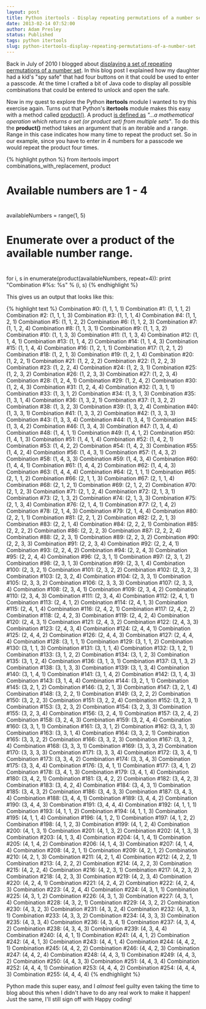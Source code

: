 ```yaml
---
layout: post
title: Python itertools - Display repeating permutations of a number set
date: 2013-02-14 07:52:00
author: Adam Presley
status: Published
tags: python itertools
slug: python-itertools-display-repeating-permutations-of-a-number-set
---
```

Back in July of 2010 I blogged about [displaying a set of repeating
permutations of a number set](#post/2010/07/display-repeating-permutations-of-a-number-set-in-java).
In this blog post I explained how my daughter had a kid's "spy safe" that
had four buttons on it that could be used to enter a passcode. At the time I
crafted a bit of Java code to display all possible combinations that could be
entered to unlock and open the safe.

Now in my quest to explore the Python **itertools** module I wanted to
try this exercise again. Turns out that Python's **itertools** module
makes this easy with a method called [product()](http://docs.python.org/2/library/itertools.html#itertools.product). A product [is
defined as](http://en.wikipedia.org/wiki/Cartesian_product) *"...a mathematical operation which returns a set (or
product set) from multiple sets"*. To do this the **product()** method
takes an argument that is an iterable and a range. Range in this case
indicates how many time to repeat the product set. So in our example,
since you have to enter in 4 numbers for a passcode we would repeat the
product four times.

{% highlight python %}
from itertools import combinations_with_replacement, product

#
# Available numbers are 1 - 4
#
availableNumbers = range(1, 5)

#
# Enumerate over a product of the available number range.
#
for i, s in enumerate(product(availableNumbers, repeat=4)):
   print "Combination #%s: %s" % (i, s)
{% endhighlight %}

This gives us an output that looks like this:

{% highlight text %}
Combination #0: (1, 1, 1, 1)
Combination #1: (1, 1, 1, 2)
Combination #2: (1, 1, 1, 3)
Combination #3: (1, 1, 1, 4)
Combination #4: (1, 1, 2, 1)
Combination #5: (1, 1, 2, 2)
Combination #6: (1, 1, 2, 3)
Combination #7: (1, 1, 2, 4)
Combination #8: (1, 1, 3, 1)
Combination #9: (1, 1, 3, 2)
Combination #10: (1, 1, 3, 3)
Combination #11: (1, 1, 3, 4)
Combination #12: (1, 1, 4, 1)
Combination #13: (1, 1, 4, 2)
Combination #14: (1, 1, 4, 3)
Combination #15: (1, 1, 4, 4)
Combination #16: (1, 2, 1, 1)
Combination #17: (1, 2, 1, 2)
Combination #18: (1, 2, 1, 3)
Combination #19: (1, 2, 1, 4)
Combination #20: (1, 2, 2, 1)
Combination #21: (1, 2, 2, 2)
Combination #22: (1, 2, 2, 3)
Combination #23: (1, 2, 2, 4)
Combination #24: (1, 2, 3, 1)
Combination #25: (1, 2, 3, 2)
Combination #26: (1, 2, 3, 3)
Combination #27: (1, 2, 3, 4)
Combination #28: (1, 2, 4, 1)
Combination #29: (1, 2, 4, 2)
Combination #30: (1, 2, 4, 3)
Combination #31: (1, 2, 4, 4)
Combination #32: (1, 3, 1, 1)
Combination #33: (1, 3, 1, 2)
Combination #34: (1, 3, 1, 3)
Combination #35: (1, 3, 1, 4)
Combination #36: (1, 3, 2, 1)
Combination #37: (1, 3, 2, 2)
Combination #38: (1, 3, 2, 3)
Combination #39: (1, 3, 2, 4)
Combination #40: (1, 3, 3, 1)
Combination #41: (1, 3, 3, 2)
Combination #42: (1, 3, 3, 3)
Combination #43: (1, 3, 3, 4)
Combination #44: (1, 3, 4, 1)
Combination #45: (1, 3, 4, 2)
Combination #46: (1, 3, 4, 3)
Combination #47: (1, 3, 4, 4)
Combination #48: (1, 4, 1, 1)
Combination #49: (1, 4, 1, 2)
Combination #50: (1, 4, 1, 3)
Combination #51: (1, 4, 1, 4)
Combination #52: (1, 4, 2, 1)
Combination #53: (1, 4, 2, 2)
Combination #54: (1, 4, 2, 3)
Combination #55: (1, 4, 2, 4)
Combination #56: (1, 4, 3, 1)
Combination #57: (1, 4, 3, 2)
Combination #58: (1, 4, 3, 3)
Combination #59: (1, 4, 3, 4)
Combination #60: (1, 4, 4, 1)
Combination #61: (1, 4, 4, 2)
Combination #62: (1, 4, 4, 3)
Combination #63: (1, 4, 4, 4)
Combination #64: (2, 1, 1, 1)
Combination #65: (2, 1, 1, 2)
Combination #66: (2, 1, 1, 3)
Combination #67: (2, 1, 1, 4)
Combination #68: (2, 1, 2, 1)
Combination #69: (2, 1, 2, 2)
Combination #70: (2, 1, 2, 3)
Combination #71: (2, 1, 2, 4)
Combination #72: (2, 1, 3, 1)
Combination #73: (2, 1, 3, 2)
Combination #74: (2, 1, 3, 3)
Combination #75: (2, 1, 3, 4)
Combination #76: (2, 1, 4, 1)
Combination #77: (2, 1, 4, 2)
Combination #78: (2, 1, 4, 3)
Combination #79: (2, 1, 4, 4)
Combination #80: (2, 2, 1, 1)
Combination #81: (2, 2, 1, 2)
Combination #82: (2, 2, 1, 3)
Combination #83: (2, 2, 1, 4)
Combination #84: (2, 2, 2, 1)
Combination #85: (2, 2, 2, 2)
Combination #86: (2, 2, 2, 3)
Combination #87: (2, 2, 2, 4)
Combination #88: (2, 2, 3, 1)
Combination #89: (2, 2, 3, 2)
Combination #90: (2, 2, 3, 3)
Combination #91: (2, 2, 3, 4)
Combination #92: (2, 2, 4, 1)
Combination #93: (2, 2, 4, 2)
Combination #94: (2, 2, 4, 3)
Combination #95: (2, 2, 4, 4)
Combination #96: (2, 3, 1, 1)
Combination #97: (2, 3, 1, 2)
Combination #98: (2, 3, 1, 3)
Combination #99: (2, 3, 1, 4)
Combination #100: (2, 3, 2, 1)
Combination #101: (2, 3, 2, 2)
Combination #102: (2, 3, 2, 3)
Combination #103: (2, 3, 2, 4)
Combination #104: (2, 3, 3, 1)
Combination #105: (2, 3, 3, 2)
Combination #106: (2, 3, 3, 3)
Combination #107: (2, 3, 3, 4)
Combination #108: (2, 3, 4, 1)
Combination #109: (2, 3, 4, 2)
Combination #110: (2, 3, 4, 3)
Combination #111: (2, 3, 4, 4)
Combination #112: (2, 4, 1, 1)
Combination #113: (2, 4, 1, 2)
Combination #114: (2, 4, 1, 3)
Combination #115: (2, 4, 1, 4)
Combination #116: (2, 4, 2, 1)
Combination #117: (2, 4, 2, 2)
Combination #118: (2, 4, 2, 3)
Combination #119: (2, 4, 2, 4)
Combination #120: (2, 4, 3, 1)
Combination #121: (2, 4, 3, 2)
Combination #122: (2, 4, 3, 3)
Combination #123: (2, 4, 3, 4)
Combination #124: (2, 4, 4, 1)
Combination #125: (2, 4, 4, 2)
Combination #126: (2, 4, 4, 3)
Combination #127: (2, 4, 4, 4)
Combination #128: (3, 1, 1, 1)
Combination #129: (3, 1, 1, 2)
Combination #130: (3, 1, 1, 3)
Combination #131: (3, 1, 1, 4)
Combination #132: (3, 1, 2, 1)
Combination #133: (3, 1, 2, 2)
Combination #134: (3, 1, 2, 3)
Combination #135: (3, 1, 2, 4)
Combination #136: (3, 1, 3, 1)
Combination #137: (3, 1, 3, 2)
Combination #138: (3, 1, 3, 3)
Combination #139: (3, 1, 3, 4)
Combination #140: (3, 1, 4, 1)
Combination #141: (3, 1, 4, 2)
Combination #142: (3, 1, 4, 3)
Combination #143: (3, 1, 4, 4)
Combination #144: (3, 2, 1, 1)
Combination #145: (3, 2, 1, 2)
Combination #146: (3, 2, 1, 3)
Combination #147: (3, 2, 1, 4)
Combination #148: (3, 2, 2, 1)
Combination #149: (3, 2, 2, 2)
Combination #150: (3, 2, 2, 3)
Combination #151: (3, 2, 2, 4)
Combination #152: (3, 2, 3, 1)
Combination #153: (3, 2, 3, 2)
Combination #154: (3, 2, 3, 3)
Combination #155: (3, 2, 3, 4)
Combination #156: (3, 2, 4, 1)
Combination #157: (3, 2, 4, 2)
Combination #158: (3, 2, 4, 3)
Combination #159: (3, 2, 4, 4)
Combination #160: (3, 3, 1, 1)
Combination #161: (3, 3, 1, 2)
Combination #162: (3, 3, 1, 3)
Combination #163: (3, 3, 1, 4)
Combination #164: (3, 3, 2, 1)
Combination #165: (3, 3, 2, 2)
Combination #166: (3, 3, 2, 3)
Combination #167: (3, 3, 2, 4)
Combination #168: (3, 3, 3, 1)
Combination #169: (3, 3, 3, 2)
Combination #170: (3, 3, 3, 3)
Combination #171: (3, 3, 3, 4)
Combination #172: (3, 3, 4, 1)
Combination #173: (3, 3, 4, 2)
Combination #174: (3, 3, 4, 3)
Combination #175: (3, 3, 4, 4)
Combination #176: (3, 4, 1, 1)
Combination #177: (3, 4, 1, 2)
Combination #178: (3, 4, 1, 3)
Combination #179: (3, 4, 1, 4)
Combination #180: (3, 4, 2, 1)
Combination #181: (3, 4, 2, 2)
Combination #182: (3, 4, 2, 3)
Combination #183: (3, 4, 2, 4)
Combination #184: (3, 4, 3, 1)
Combination #185: (3, 4, 3, 2)
Combination #186: (3, 4, 3, 3)
Combination #187: (3, 4, 3, 4)
Combination #188: (3, 4, 4, 1)
Combination #189: (3, 4, 4, 2)
Combination #190: (3, 4, 4, 3)
Combination #191: (3, 4, 4, 4)
Combination #192: (4, 1, 1, 1)
Combination #193: (4, 1, 1, 2)
Combination #194: (4, 1, 1, 3)
Combination #195: (4, 1, 1, 4)
Combination #196: (4, 1, 2, 1)
Combination #197: (4, 1, 2, 2)
Combination #198: (4, 1, 2, 3)
Combination #199: (4, 1, 2, 4)
Combination #200: (4, 1, 3, 1)
Combination #201: (4, 1, 3, 2)
Combination #202: (4, 1, 3, 3)
Combination #203: (4, 1, 3, 4)
Combination #204: (4, 1, 4, 1)
Combination #205: (4, 1, 4, 2)
Combination #206: (4, 1, 4, 3)
Combination #207: (4, 1, 4, 4)
Combination #208: (4, 2, 1, 1)
Combination #209: (4, 2, 1, 2)
Combination #210: (4, 2, 1, 3)
Combination #211: (4, 2, 1, 4)
Combination #212: (4, 2, 2, 1)
Combination #213: (4, 2, 2, 2)
Combination #214: (4, 2, 2, 3)
Combination #215: (4, 2, 2, 4)
Combination #216: (4, 2, 3, 1)
Combination #217: (4, 2, 3, 2)
Combination #218: (4, 2, 3, 3)
Combination #219: (4, 2, 3, 4)
Combination #220: (4, 2, 4, 1)
Combination #221: (4, 2, 4, 2)
Combination #222: (4, 2, 4, 3)
Combination #223: (4, 2, 4, 4)
Combination #224: (4, 3, 1, 1)
Combination #225: (4, 3, 1, 2)
Combination #226: (4, 3, 1, 3)
Combination #227: (4, 3, 1, 4)
Combination #228: (4, 3, 2, 1)
Combination #229: (4, 3, 2, 2)
Combination #230: (4, 3, 2, 3)
Combination #231: (4, 3, 2, 4)
Combination #232: (4, 3, 3, 1)
Combination #233: (4, 3, 3, 2)
Combination #234: (4, 3, 3, 3)
Combination #235: (4, 3, 3, 4)
Combination #236: (4, 3, 4, 1)
Combination #237: (4, 3, 4, 2)
Combination #238: (4, 3, 4, 3)
Combination #239: (4, 3, 4, 4)
Combination #240: (4, 4, 1, 1)
Combination #241: (4, 4, 1, 2)
Combination #242: (4, 4, 1, 3)
Combination #243: (4, 4, 1, 4)
Combination #244: (4, 4, 2, 1)
Combination #245: (4, 4, 2, 2)
Combination #246: (4, 4, 2, 3)
Combination #247: (4, 4, 2, 4)
Combination #248: (4, 4, 3, 1)
Combination #249: (4, 4, 3, 2)
Combination #250: (4, 4, 3, 3)
Combination #251: (4, 4, 3, 4)
Combination #252: (4, 4, 4, 1)
Combination #253: (4, 4, 4, 2)
Combination #254: (4, 4, 4, 3)
Combination #255: (4, 4, 4, 4)
{% endhighlight %}

Python made this super easy, and I *almost* feel guilty even taking the
time to blog about this when I didn't have to do any real work to make
it happen! Just the same, I'll still sign off with Happy coding!
